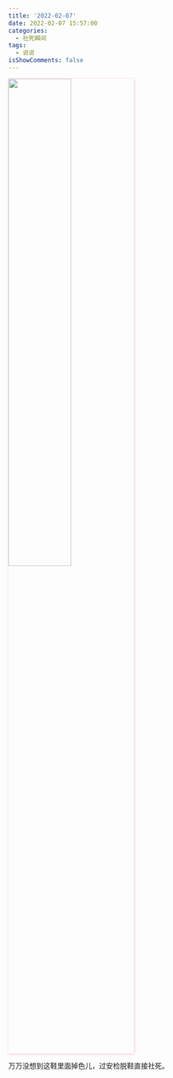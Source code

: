 ```yaml
---
title: '2022-02-07'
date: 2022-02-07 15:57:00
categories:
  - 社死瞬间
tags:
  - 说说
isShowComments: false
---
```


<img src='/moment/2022/02/07/1.png'  align='center' style='width:50%;height:50%;box-shadow:1px 1px 5px pink;'/>

万万没想到这鞋里面掉色儿，过安检脱鞋直接社死。
